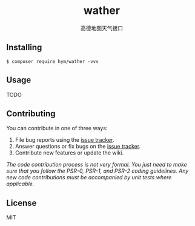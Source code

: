 <h1 align="center"> wather </h1>

<p align="center"> 高德地图天气接口</p>


## Installing

```shell
$ composer require hym/wather -vvv
```

## Usage

TODO

## Contributing

You can contribute in one of three ways:

1. File bug reports using the [issue tracker](https://github.com/ym/wather/issues).
2. Answer questions or fix bugs on the [issue tracker](https://github.com/ym/wather/issues).
3. Contribute new features or update the wiki.

_The code contribution process is not very formal. You just need to make sure that you follow the PSR-0, PSR-1, and PSR-2 coding guidelines. Any new code contributions must be accompanied by unit tests where applicable._

## License

MIT